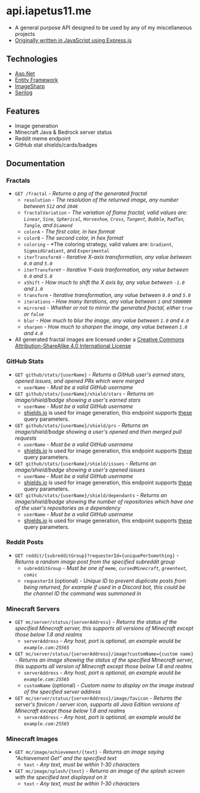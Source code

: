 # api.iapetus11.me
- A general purpose API designed to be used by any of my miscellaneous projects
- [Originally written in JavaScript using Express.js](https://github.com/Iapetus-11/api.iapetus11.me/tree/4c746d8bc9f6adc993b6dc54fc0a564b92512f73) 

## Technologies
- [Asp.Net](https://dotnet.microsoft.com/en-us/apps/aspnet)
- [Entity Framework](https://docs.microsoft.com/en-us/ef/)
- [ImageSharp](https://sixlabors.com/products/imagesharp/)
- [Serilog](https://serilog.net/)

## Features
- Image generation
- Minecraft Java & Bedrock server status
- Reddit meme endpoint
- GitHub stat shields/cards/badges

## Documentation
### Fractals
- `GET /fractal` - *Returns a png of the generated fractal*
    - `resolution` - *The resolution of the returned image, any number between `512` and `2048`*
    - `fractalVariation` - *The variation of flame fractal, valid values are: `Linear`, `Sine`, `Spherical`, `Horseshoe`, `Cross`, `Tangent`, `Bubble`, `RadTan`, `Tangle`, and `Diamond`*
    - `colorA` - *The first color, in hex format*
    - `colorB` - *The second color, in hex format*
    - `coloring` - *The coloring strategy, valid values are: `Gradient`, `SigmoidGradient`, and `Experimental`
    - `iterTransformX` - *Iterative X-axis transformation, any value between `0.0` and `5.0`*
    - `iterTransformY` - *Iterative Y-axis tranformation, any value between `0.0` and `5.0`*
    - `xShift` - *How much to shift the X axis by, any value between `-1.0` and `1.0`*
    - `transform` - *Iterative transformation, any value between `0.0` and `5.0`*
    - `iterations` - *How many iterations, any value between `1` and `5000000`*
    - `mirrored` - *Whether or not to mirror the generated fractal, either `true` or `false`*
    - `blur` - *How much to blur the image, any value between `1.0` and `4.0`*
    - `sharpen` - *How much to sharpen the image, any value between `1.0` and `4.0`*
- All generated fractal images are licensed under a [Creative Commons Attribution-ShareAlike 4.0 International License](https://creativecommons.org/licenses/by-sa/4.0/)

### GitHub Stats
- `GET github/stats/{userName}` - *Returns a GitHub user's earned stars, opened issues, and opened PRs which were merged*
  - `userName` - *Must be a valid GitHub username*
- `GET github/stats/{userName}/shield/stars` - *Returns an image/shield/badge showing a user's earned stars*
  - `userName` - *Must be a valid GitHub username*
  - [shields.io](https://shields.io/) is used for image generation, this endpoint supports [these](https://shields.io/#your-badge) query parameters.
- `GET github/stats/{userName}/shield/prs` - *Returns an image/shield/badge showing a user's opened and then merged pull requests*
  - `userName` - *Must be a valid GitHub username*
  - [shields.io](https://shields.io/) is used for image generation, this endpoint supports [these](https://shields.io/#your-badge) query parameters.
- `GET github/stats/{userName}/shield/issues` - *Returns an image/shield/badge showing a user's opened issues*
  - `userName` - *Must be a valid GitHub username*
  - [shields.io](https://shields.io/) is used for image generation, this endpoint supports [these](https://shields.io/#your-badge) query parameters.
- `GET github/stats/{userName}/shield/dependants` - *Returns an image/shield/badge showing the number of repositories which have one of the user's repositories as a dependency*
  - `userName` - *Must be a valid GitHub username*
  - [shields.io](https://shields.io/) is used for image generation, this endpoint supports [these](https://shields.io/#your-badge) query parameters.
### Reddit Posts
- `GET reddit/{subredditGroup}?requesterId={uniquePerSomething}` - *Returns a random image post from the specified subreddit group*
  - `subredditGroup` - *Must be one of `meme`, `cursedMinecraft`, `greentext`, `comic`*
  - `requesterId` (optional) - *Unique ID to prevent duplicate posts from being returned, for example if used in a Discord bot, this could be the channel ID the command was summoned in*
### Minecraft Servers
- `GET mc/server/status/{serverAddress}` - *Returns the status of the specified Minecraft server, this supports all versions of Minecraft except those below 1.8 and realms*
  - `serverAddress` - *Any host, port is optional, an example would be `example.com:25565`*
- `GET mc/server/status/{serverAddress}/image?customName={custom name}` - *Returns an image showing the status of the specified Minecraft server, this supports all version of Minecraft except those below 1.8 and realms*
  - `serverAddress` - *Any host, port is optional, an example would be `example.com:25565`*
  - `customName` (optional) - *Custom name to display on the image instead of the specified server address*
- `GET mc/server/status/{serverAddress}/image/favicon` - *Returns the server's favicon / server icon, supports all Java Edition versions of Minecraft except those below 1.8 and realms*
  - `serverAddress` - *Any host, port is optional, an example would be `example.com:25565`*
### Minecraft Images
- `GET mc/image/achievement/{text}` - *Returns an image saying "Achievement Get" and the specified text*
  - `text` - *Any text, must be within 1-30 characters*
- `GET mc/image/splash/{text}` - *Returns an image of the splash screen with the specified text displayed on it*
  - `text` - *Any text, must be within 1-30 characters*
